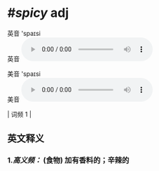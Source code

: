 # ***\#spicy*** adj
英音 'spaɪsi  
英音
<audio src="./media/spicy-B.aac" controls="controls"></audio>

美音 'spaɪsi  
美音
<audio src="./media/spicy.aac" controls="controls"></audio>



| 词频 1 |  

英文释义
---
### 1.*高义频：* **(食物) 加有香料的；辛辣的**  


